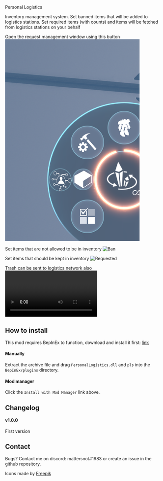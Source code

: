﻿Personal Logistics

Inventory management system. Set banned items that will be added to logistics stations. 
Set required items (with counts) and items will be fetched from logistics stations on your behalf

Open the request management window using this button
![Config](https://github.com/mattsemar/dsp-personal-logistics/blob/master/Examples/ex2.png?raw=true)

Set items that are not allowed to be in inventory
![Ban](https://github.com/mattsemar/dsp-personal-logistics/blob/master/Examples/ex3.png?raw=true)

Set items that should be kept in inventory
![Requested](https://github.com/mattsemar/dsp-personal-logistics/blob/master/Examples/ex4.png?raw=true)

Trash can be sent to logistics network also
![Requested](https://github.com/mattsemar/dsp-personal-logistics/blob/master/Examples/TrashManagement.mp4?raw=true)


## How to install

This mod requires BepInEx to function, download and install it
first: [link](https://bepinex.github.io/bepinex_docs/master/articles/user_guide/installation/index.html?tabs=tabid-win)

#### Manually

Extract the archive file and drag `PersonalLogistics.dll` and `pls` into the `BepInEx/plugins` directory.

#### Mod manager

Click the `Install with Mod Manager` link above.

## Changelog

#### v1.0.0
First version


## Contact
Bugs? Contact me on discord: mattersnot#1983 or create an issue in the github repository.

Icons made by [Freepik](https://www.freepik.com)